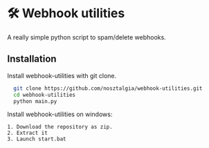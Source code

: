 
# 🛠 Webhook utilities

A really simple python script to spam/delete webhooks.
## Installation

Install webhook-utilities with git clone.

```bash
  git clone https://github.com/nosztalgia/webhook-utilities.git
  cd webhook-utilities
  python main.py
```
    
Install webhook-utilities on windows:

    1. Download the repository as zip.
    2. Extract it
    3. Launch start.bat

